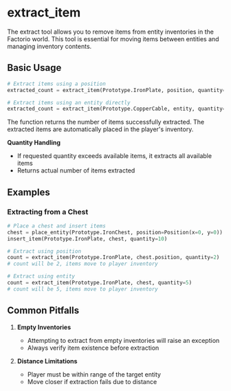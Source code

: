 # extract_item

The extract tool allows you to remove items from entity inventories in the Factorio world. This tool is essential for moving items between entities and managing inventory contents.

## Basic Usage

```python
# Extract items using a position
extracted_count = extract_item(Prototype.IronPlate, position, quantity=5)

# Extract items using an entity directly
extracted_count = extract_item(Prototype.CopperCable, entity, quantity=3)
```

The function returns the number of items successfully extracted. The extracted items are automatically placed in the player's inventory.

**Quantity Handling**
   - If requested quantity exceeds available items, it extracts all available items
   - Returns actual number of items extracted

## Examples

### Extracting from a Chest
```python
# Place a chest and insert items
chest = place_entity(Prototype.IronChest, position=Position(x=0, y=0))
insert_item(Prototype.IronPlate, chest, quantity=10)

# Extract using position
count = extract_item(Prototype.IronPlate, chest.position, quantity=2)
# count will be 2, items move to player inventory

# Extract using entity
count = extract_item(Prototype.IronPlate, chest, quantity=5)
# count will be 5, items move to player inventory
```

## Common Pitfalls

1. **Empty Inventories**
   - Attempting to extract from empty inventories will raise an exception
   - Always verify item existence before extraction

2. **Distance Limitations**
   - Player must be within range of the target entity
   - Move closer if extraction fails due to distance